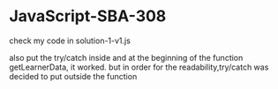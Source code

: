 # JavaScript-SBA-308

check my code in solution-1-v1.js




also put the try/catch inside and at the beginning of the function getLearnerData, it worked.
but in order for the readability,try/catch was decided to put outside the function